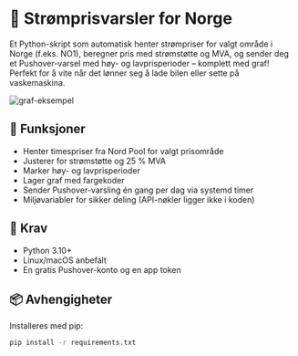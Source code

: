 # 🔌 Strømprisvarsler for Norge

Et Python-skript som automatisk henter strømpriser for valgt område i Norge (f.eks. NO1), beregner pris med strømstøtte og MVA, og sender deg et Pushover-varsel med høy- og lavprisperioder – komplett med graf! Perfekt for å vite når det lønner seg å lade bilen eller sette på vaskemaskina.

![graf-eksempel](graf.png)

## 🚀 Funksjoner

- Henter timespriser fra Nord Pool for valgt prisområde
- Justerer for strømstøtte og 25 % MVA
- Marker høy- og lavprisperioder
- Lager graf med fargekoder
- Sender Pushover-varsling én gang per dag via systemd timer
- Miljøvariabler for sikker deling (API-nøkler ligger ikke i koden)

## 🧰 Krav

- Python 3.10+
- Linux/macOS anbefalt
- En gratis Pushover-konto og en app token

## 📦 Avhengigheter

Installeres med pip:

```bash
pip install -r requirements.txt
```
